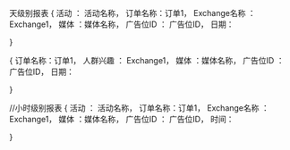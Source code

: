 
天级别报表
{
	活动 ： 活动名称，
	订单名称：订单1，
	Exchange名称 ： Exchange1，
	媒体 ：媒体名称，
	广告位ID ： 广告位ID，
	日期：

}


{
	订单名称：订单1，
	人群兴趣 ： Exchange1，
	媒体 ：媒体名称，
	广告位ID ： 广告位ID，
	日期：

}

//小时级别报表
{
	活动 ： 活动名称，
	订单名称：订单1，
	Exchange名称 ： Exchange1，
	媒体 ：媒体名称，
	广告位ID ： 广告位ID，
	时间：

}